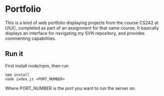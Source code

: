 # Portfolio
This is a kind of web portfolio displaying projects from the course CS242 at UIUC, completed as part of an assignment for that same course.
It basically displays an interface for navigating my SVN repository, and provides commenting capabilities.

## Run it
First install node/npm, then run
```
npm install
node index.js <PORT_NUMBER>
```
Where PORT_NUMBER is the port you want to run the server on.
